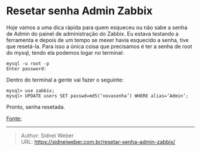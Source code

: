 # Resetar senha Admin Zabbix

Hoje vamos a uma dica rápida para quem esqueceu ou não sabe a senha de Admin do painel de administração do Zabbix. Eu estava testando a ferramenta e depois de um tempo se mexer havia esquecido a senha, tive que resetá-la. Para isso a única coisa que precisamos é ter a senha de root do mysql, tendo ela podemos logar no terminal:

```shell
mysql -u root -p
Enter password:
```

Dentro do terminal a gente vai fazer o seguinte:

```shell
mysql> use zabbix;
mysql> UPDATE users SET passwd=md5(‘novasenha’) WHERE alias=’Admin’;
```

Pronto, senha resetada.

[Fonte:](https://jorgepretel.com.br/2016/04/reset-na-senha-admin-do-zabbix/)

---

> Author: Sidnei Weber  
> URL: https://sidneiweber.com.br/resetar-senha-admin-zabbix/  

